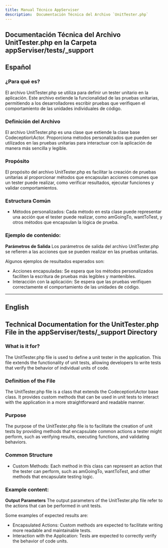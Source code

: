 ```yaml
---
title: Manual Técnico AppServiser
description:  Documentación Técnica del Archivo `UnitTester.php`
---
```


## Documentación Técnica del Archivo UnitTester.php en la Carpeta appServiser/tests/_support

## Español

### ¿Para qué es?
El archivo UnitTester.php se utiliza para definir un tester unitario en la aplicación. Este archivo extiende la funcionalidad de las pruebas unitarias, permitiendo a los desarrolladores escribir pruebas que verifiquen el comportamiento de las unidades individuales de código.

### Definición del Archivo
El archivo UnitTester.php es una clase que extiende la clase base Codeception\Actor. Proporciona métodos personalizados que pueden ser utilizados en las pruebas unitarias para interactuar con la aplicación de manera más sencilla y legible.

### Propósito
El propósito del archivo UnitTester.php es facilitar la creación de pruebas unitarias al proporcionar métodos que encapsulan acciones comunes que un tester puede realizar, como verificar resultados, ejecutar funciones y validar comportamientos.

### Estructura Común
- Métodos personalizados: Cada método en esta clase puede representar una acción que el tester puede realizar, como amGoingTo, wantToTest, y otros métodos que encapsulan la lógica de prueba.

### Ejemplo de contenido:
**Parámetros de Salida**
Los parámetros de salida del archivo UnitTester.php se refieren a las acciones que se pueden realizar en las pruebas unitarias. 

Algunos ejemplos de resultados esperados son:
- Acciones encapsuladas: Se espera que los métodos personalizados faciliten la escritura de pruebas más legibles y mantenibles.
- Interacción con la aplicación: Se espera que las pruebas verifiquen correctamente el comportamiento de las unidades de código.

---

## English

## Technical Documentation for the UnitTester.php File in the appServiser/tests/_support Directory

### What is it for?
The UnitTester.php file is used to define a unit tester in the application. This file extends the functionality of unit tests, allowing developers to write tests that verify the behavior of individual units of code.

### Definition of the File
The UnitTester.php file is a class that extends the Codeception\Actor base class. It provides custom methods that can be used in unit tests to interact with the application in a more straightforward and readable manner.

### Purpose
The purpose of the UnitTester.php file is to facilitate the creation of unit tests by providing methods that encapsulate common actions a tester might perform, such as verifying results, executing functions, and validating behaviors.

### Common Structure
- Custom Methods: Each method in this class can represent an action that the tester can perform, such as amGoingTo, wantToTest, and other methods that encapsulate testing logic.

### Example content:
**Output Parameters**
The output parameters of the UnitTester.php file refer to the actions that can be performed in unit tests. 

Some examples of expected results are:
- Encapsulated Actions: Custom methods are expected to facilitate writing more readable and maintainable tests.
- Interaction with the Application: Tests are expected to correctly verify the behavior of code units.